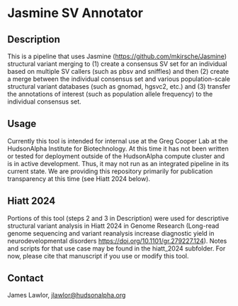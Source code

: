 # Jasmine SV Annotator 
## Description
This is a pipeline that uses Jasmine (https://github.com/mkirsche/Jasmine) structural variant merging to (1) create a consensus SV set for an individual based on multiple SV callers (such as pbsv and sniffles) and then (2) create a merge between the individual consensus set and various population-scale structural variant databases (such as gnomad, hgsvc2, etc.) and (3) transfer the annotations of interest (such as population allele frequency) to the individual consensus set. 

## Usage
Currently this tool is intended for internal use at the Greg Cooper Lab at the HudsonAlpha Institute for Biotechnology. At this time it has not been written or tested for deployment outside of the HudsonAlpha compute cluster and is in active development. Thus, it may not run as an integrated pipeline in its current state. We are providing this repository primarily for publication transparency at this time (see Hiatt 2024 below).

## Hiatt 2024
Portions of this tool (steps 2 and 3 in Description) were used for descriptive structural variant analysis in Hiatt 2024 in Genome Research (Long-read genome sequencing and variant reanalysis increase diagnostic yield in neurodevelopmental disorders
https://doi.org/10.1101/gr.279227.124). Notes and scripts for that use case may be found in the hiatt_2024 subfolder. For now, please cite that manuscript if you use or modify this tool.

## Contact
James Lawlor, jlawlor@hudsonalpha.org
